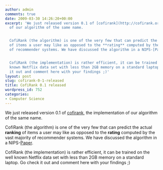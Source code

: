 ```yaml
---
author: admin
comments: true
date: 2009-03-30 14:26:20+00:00
excerpt: 'We just released version 0.1 of [cofirank](http://cofirank.org), the implementation
  of our algorithm of the same name.


  CofiRank (the algorithm) is one of the very few that can predict the actual **ranking**
  of items a user may like as opposed to the **rating** computed by the vast majority
  of recommender systems. We have discussed the algorithm in a NIPS-[Paper](http://weimo.de/node/702).


  CofiRank (the implementation) is rather efficient, it can be trained on the well
  known Netflix data set with less than 2GB memory on a standard laptop. Go check
  it out and comment here with your findings ;)'
layout: post
slug: cofirank-0-1-released
title: CofiRank 0.1 released
wordpress_id: 752
categories:
- Computer Science
---
```


We just released version 0.1 of [cofirank](http://cofirank.org), the implementation of our algorithm of the same name.

CofiRank (the algorithm) is one of the very few that can predict the actual **ranking** of items a user may like as opposed to the **rating** computed by the vast majority of recommender systems. We have discussed the algorithm in a NIPS-[Paper](http://weimo.de/node/702).

CofiRank (the implementation) is rather efficient, it can be trained on the well known Netflix data set with less than 2GB memory on a standard laptop. Go check it out and comment here with your findings ;)
